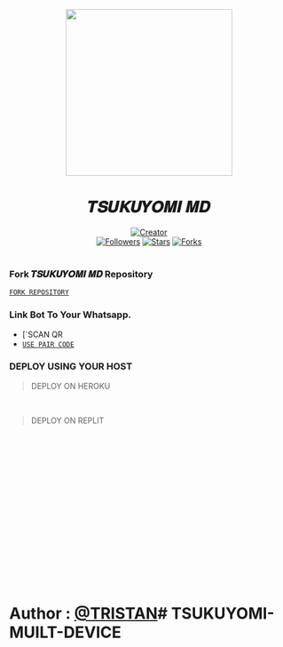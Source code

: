<div align="center" class= "main"> 
  <img src="https://files.catbox.moe/dturse.jpg" width="300" height="300"/>
  <h1>𝑻𝑺𝑼𝑲𝑼𝒀𝑶𝑴𝑰 𝑴𝑫</h1>

<a href="https://github.com/Tristan7122"><img title="Creator" src="https://img.shields.io/badge/Creator-Tristan-red.svg?style=for-the-badge&logo=github"></a>
<br>
<a href="https://github.com/Tristan7122?tab=followers"><img title="Followers" src="https://img.shields.io/github/followers/Tristan7122?color=green&style=flat-square"></a>
<a href="https://github.com/Tristan7122/TSUKUYOMI-MUILT-DEVICE/stargazers/"><img title="Stars" src="https://img.shields.io/github/stars/Tristan7122/TSUKUYOMI-MUILT-DEVICE?color=white&style=flat-square"></a>
<a href="https://github.com/Tristan7122/TSUKUYOMI-MUILT-DEVICE/network/members"><img title="Forks" src="https://img.shields.io/github/forks/Tristan7122/TSUKUYOMI-MUILT-DEVICE?color=yellow&style=flat-square"></a>
<br><br>
</div>
<div align= "left">

  ### Fork 𝑻𝑺𝑼𝑲𝑼𝒀𝑶𝑴𝑰 𝑴𝑫 Repository
  [`FORK REPOSITORY`](https://github.com/Tristan7122/TSUKUYOMI-MUILT-DEVICE/fork)

  ### Link Bot To Your Whatsapp.
  
 * [`SCAN QR 
 * [`USE PAIR CODE`](#)

 
  ### DEPLOY USING YOUR HOST
  
> DEPLOY ON HEROKU<br>


      

  <br>
  
> DEPLOY ON REPLIT<br>


<br><br><br>

</div>

<br><br><br><br><br><br><br><br><br><br><br><br>

# Author : [@TRISTAN](https://github.com/Tristan7122)# TSUKUYOMI-MUILT-DEVICE
